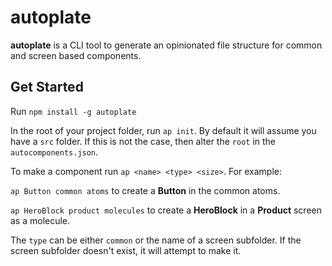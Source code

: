 # autoplate

**autoplate** is a CLI tool to generate an opinionated file structure for common and screen based components.

## Get Started

Run `npm install -g autoplate`

In the root of your project folder, run `ap init`. By default it will assume you have a `src` folder. If this is not the case, then alter the `root` in the `autocomponents.json`.

To make a component run `ap <name> <type> <size>`. For example:

`ap Button common atoms` to create a **Button** in the common atoms.

`ap HeroBlock product molecules` to create a **HeroBlock** in a **Product** screen as a molecule.

The `type` can be either `common` or the name of a screen subfolder. If the screen subfolder doesn't exist, it will attempt to make it.
